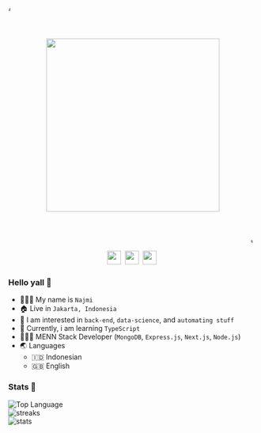   
<p align="left">&#12318;</p>
<br>
<p align="center">
<img src="https://c.tenor.com/RvhWswweSakAAAAC/miitens-cat-cat-fire.gif"  align="center" width="350"/> 
</p>
<br>
<p align="right">&#12319;</p>
<p align=center>
  <a href="https://twitter.com/bintangbhsarab"><img height="28" src="https://upload.wikimedia.org/wikipedia/commons/4/4f/Twitter-logo.svg"></a>&nbsp;
  <a href="https://instagram.com/najmi_2821"><img height="28" src="https://upload.wikimedia.org/wikipedia/commons/e/e7/Instagram_logo_2016.svg"></a>&nbsp;
  <a href="https://t.me/nitroaohr"><img height="28" src="https://upload.wikimedia.org/wikipedia/commons/8/83/Telegram_2019_Logo.svg"></a>&nbsp;
</p>

### Hello yall 👋
  - 👨🏻‍💼 My name is `Najmi`
  - 🏠 Live in `Jakarta, Indonesia`
  - 🎯 I am interested in `back-end`, `data-science`, and `automating stuff`
  - 🌟 Currently, i am learning `TypeScript`
  - 👨🏻‍💻 MENN Stack Developer (`MongoDB`, `Express.js`, `Next.js`, `Node.js`)
  - 🌏 Languages
    - 🇮🇩 Indonesian
    - 🇬🇧 English

### Stats 🍫
<p align="left">
	<img alt="Top Language" src="https://github-readme-stats.vercel.app/api/top-langs/?layout=compact&username=NAoHR&theme=tokyonight"/>
	<br/>
	<img alt="streaks" src="https://github-readme-streak-stats.herokuapp.com/?user=naohr&count_private=true&theme=tokyonight">
	<br/>
	<img alt="stats" src="https://github-readme-stats.vercel.app/api?username=naohr&show_icons=true&theme=tokyonight&include_all_commits=true&count_private=true">
</p>
